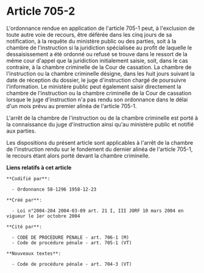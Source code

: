 # Article 705-2

L'ordonnance rendue en application de l'article 705-1 peut, à l'exclusion de toute autre voie de recours, être déférée dans
les cinq jours de sa notification, à la requête du ministère public ou des parties, soit à la chambre de l'instruction si la
juridiction spécialisée au profit de laquelle le dessaisissement a été ordonné ou refusé se trouve dans le ressort de la même
cour d'appel que la juridiction initialement saisie, soit, dans le cas contraire, à la chambre criminelle de la Cour de
cassation. La chambre de l'instruction ou la chambre criminelle désigne, dans les huit jours suivant la date de réception du
dossier, le juge d'instruction chargé de poursuivre l'information. Le ministère public peut également saisir directement la
chambre de l'instruction ou la chambre criminelle de la Cour de cassation lorsque le juge d'instruction n'a pas rendu son
ordonnance dans le délai d'un mois prévu au premier alinéa de l'article 705-1. 

L'arrêt de la chambre de l'instruction ou de la chambre criminelle est porté à la connaissance du juge d'instruction ainsi
qu'au ministère public et notifié aux parties. 

Les dispositions du présent article sont applicables à l'arrêt de la chambre de l'instruction rendu sur le fondement du
dernier alinéa de l'article 705-1, le recours étant alors porté devant la chambre criminelle.

**Liens relatifs à cet article**

	**Codifié par**:

	  - Ordonnance 58-1296 1958-12-23

	**Créé par**:

	  - Loi n°2004-204 2004-03-09 art. 21 I, III JORF 10 mars 2004 en vigueur le 1er octobre 2004

	**Cité par**:

	  - CODE DE PROCEDURE PENALE - art. 706-1 (M)
	  - Code de procédure pénale - art. 705-1 (VT)

	**Nouveaux textes**:

	  - Code de procédure pénale - art. 704-3 (VT)
